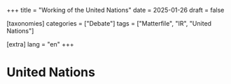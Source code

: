 +++
title = "Working of the United Nations"
date = 2025-01-26
draft = false

[taxonomies]
categories = ["Debate"]
tags = ["Matterfile", "IR", "United Nations"]

[extra]
lang = "en"
+++

# United Nations